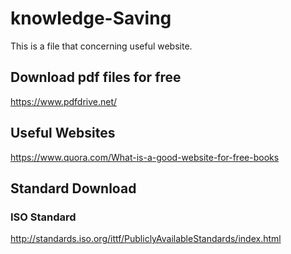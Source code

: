 # knowledge-Saving
This is a file that concerning useful website.

## Download pdf files for free

https://www.pdfdrive.net/

## Useful Websites
https://www.quora.com/What-is-a-good-website-for-free-books



## Standard Download
### ISO Standard
http://standards.iso.org/ittf/PubliclyAvailableStandards/index.html
